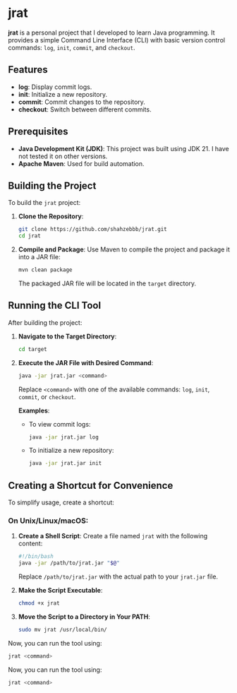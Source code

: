 # jrat

**jrat** is a personal project that I developed to learn Java programming. It provides a simple Command Line Interface (CLI) with basic version control commands: `log`, `init`, `commit`, and `checkout`.

## Features

- **log**: Display commit logs.
- **init**: Initialize a new repository.
- **commit**: Commit changes to the repository.
- **checkout**: Switch between different commits.

## Prerequisites

- **Java Development Kit (JDK)**: This project was built using JDK 21. I have not tested it on other versions.
- **Apache Maven**: Used for build automation.

## Building the Project

To build the `jrat` project:

1. **Clone the Repository**:
   ```sh
   git clone https://github.com/shahzebbb/jrat.git
   cd jrat
   ```

2. **Compile and Package**:
   Use Maven to compile the project and package it into a JAR file:
   ```sh
   mvn clean package
   ```
   The packaged JAR file will be located in the `target` directory.

## Running the CLI Tool

After building the project:

1. **Navigate to the Target Directory**:
   ```sh
   cd target
   ```

2. **Execute the JAR File with Desired Command**:
   ```sh
   java -jar jrat.jar <command>
   ```
   Replace `<command>` with one of the available commands: `log`, `init`, `commit`, or `checkout`.

   **Examples**:
   - To view commit logs:
     ```sh
     java -jar jrat.jar log
     ```
   - To initialize a new repository:
     ```sh
     java -jar jrat.jar init
     ```

## Creating a Shortcut for Convenience

To simplify usage, create a shortcut:

### On Unix/Linux/macOS:

1. **Create a Shell Script**:
   Create a file named `jrat` with the following content:
   ```sh
   #!/bin/bash
   java -jar /path/to/jrat.jar "$@"
   ```
   Replace `/path/to/jrat.jar` with the actual path to your `jrat.jar` file.

2. **Make the Script Executable**:
   ```sh
   chmod +x jrat
   ```

3. **Move the Script to a Directory in Your PATH**:
   ```sh
   sudo mv jrat /usr/local/bin/
   ```

Now, you can run the tool using:
```sh
jrat <command>
```

Now, you can run the tool using:
```sh
jrat <command>
```
